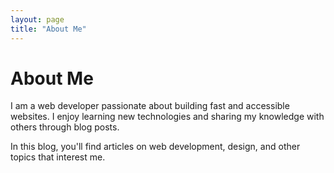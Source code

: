 ```yaml
---
layout: page
title: "About Me"
---
```


# About Me

I am a web developer passionate about building fast and accessible websites. I enjoy learning new technologies and sharing my knowledge with others through blog posts.

In this blog, you'll find articles on web development, design, and other topics that interest me.
